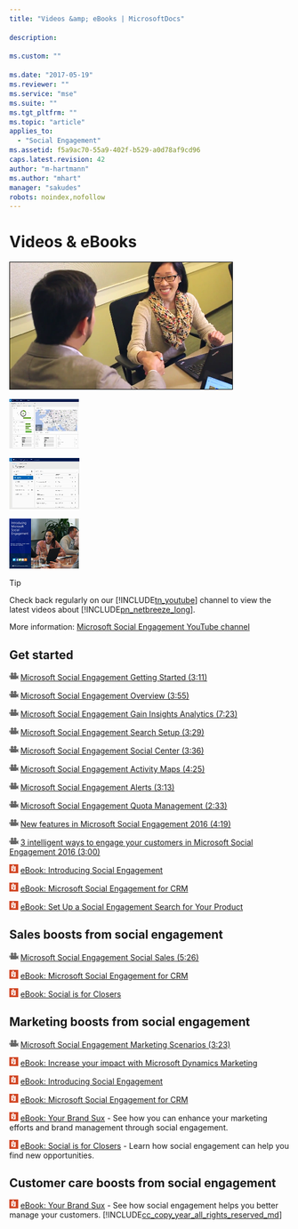 ```yaml
---
title: "Videos &amp; eBooks | MicrosoftDocs"
 
description:

ms.custom: ""

ms.date: "2017-05-19"
ms.reviewer: ""
ms.service: "mse"
ms.suite: ""
ms.tgt_pltfrm: ""
ms.topic: "article"
applies_to: 
  - "Social Engagement"
ms.assetid: f5a9ac70-55a9-402f-b529-a0d78af9cd96
caps.latest.revision: 42
author: "m-hartmann"
ms.author: "mhart"
manager: "sakudes"
robots: noindex,nofollow
---
```

# Videos &amp; eBooks
<a name="heroArea"></a> [![Social Engagement Sales Scenarios](../social-engagement/media/video-thumbnail-mse-sales-scenarios.png "Social Engagement Sales Scenarios")](http://go.microsoft.com/fwlink/p/?LinkId=615282)  
  
 [![Thumbnail for the Overview video](../social-engagement/media/video-thumbnail-mse-overview.png "Thumbnail for the Overview video")](http://go.microsoft.com/fwlink/p/?LinkId=544936)  
  
 [![Thumbnail for Search Setup video](../social-engagement/media/video-thumbnail-mse-understand-sentiment.png "Thumbnail for Search Setup video")](http://go.microsoft.com/fwlink/p/?LinkId=544939)  
  
 [![Introducing Social Engagement eBook](../social-engagement/media/ebook-thumbnail-introducing-social-enagement.png "Introducing Social Engagement eBook")](http://go.microsoft.com/fwlink/p/?LinkID=395230)  
  
> [!TIP]
>  Check back regularly on our [!INCLUDE[tn_youtube](../includes/tn-youtube.md)] channel to view the latest videos about [!INCLUDE[pn_netbreeze_long](../includes/pn-netbreeze-long.md)].  
>   
>  More information: [Microsoft Social Engagement YouTube channel](http://go.microsoft.com/fwlink/p/?LinkId=400720)  
  
## Get started  
 [![Video button](../social-engagement/media/video-icon.png "Video button")](http://go.microsoft.com/fwlink/p/?LinkId=613693) [Microsoft Social Engagement Getting Started (3:11)](http://go.microsoft.com/fwlink/p/?LinkId=613693)  
  
 [![Video button](../social-engagement/media/video-icon.png "Video button")](http://go.microsoft.com/fwlink/p/?LinkId=544936) [Microsoft Social Engagement Overview (3:55)](http://go.microsoft.com/fwlink/p/?LinkId=544936)  
  
 [![Video button](../social-engagement/media/video-icon.png "Video button")](http://go.microsoft.com/fwlink/p/?LinkId=615285) [Microsoft Social Engagement Gain Insights Analytics (7:23)](http://go.microsoft.com/fwlink/p/?LinkId=615285)  
  
 [![Video button](../social-engagement/media/video-icon.png "Video button")](http://go.microsoft.com/fwlink/p/?LinkId=544939) [Microsoft Social Engagement Search Setup (3:29)](http://go.microsoft.com/fwlink/p/?LinkId=544939)  
  
 [![Video button](../social-engagement/media/video-icon.png "Video button")](http://go.microsoft.com/fwlink/p/?LinkId=613692) [Microsoft Social Engagement Social Center (3:36)](http://go.microsoft.com/fwlink/p/?LinkId=613692)  
  
 [![Video button](../social-engagement/media/video-icon.png "Video button")](http://go.microsoft.com/fwlink/p/?LinkID=618573) [Microsoft Social Engagement Activity Maps (4:25)](http://go.microsoft.com/fwlink/p/?LinkID=618573)  
  
 [![Video button](../social-engagement/media/video-icon.png "Video button")](http://go.microsoft.com/fwlink/p/?LinkId=544937) [Microsoft Social Engagement Alerts (3:13)](http://go.microsoft.com/fwlink/p/?LinkId=544937)  
  
 [![Video button](../social-engagement/media/video-icon.png "Video button")](http://go.microsoft.com/fwlink/p/?LinkId=544938) [Microsoft Social Engagement Quota Management (2:33)](http://go.microsoft.com/fwlink/p/?LinkId=544938)  
  
 [![Video button](../social-engagement/media/video-icon.png "Video button")](http://go.microsoft.com/fwlink/p/?LinkId=544938) [New features in Microsoft Social Engagement 2016  (4:19)](http://go.microsoft.com/fwlink/p/?LinkId=723350)  
  
 [![Video button](../social-engagement/media/video-icon.png "Video button")](http://go.microsoft.com/fwlink/p/?LinkId=544938) [3 intelligent ways to engage your customers in Microsoft Social Engagement 2016 (3:00)](http://go.microsoft.com/fwlink/p/?LinkId=723351)  
  
 [![Reader button](../social-engagement/media/reader-icon.png "Reader button")](http://go.microsoft.com/fwlink/p/?LinkId=395230) [eBook: Introducing Social Engagement](http://go.microsoft.com/fwlink/p/?LinkId=395230)  
  
 [![Reader button](../social-engagement/media/reader-icon.png "Reader button")](http://go.microsoft.com/fwlink/p/?LinkId=393642) [eBook: Microsoft Social Engagement for CRM](http://go.microsoft.com/fwlink/p/?LinkId=393642)  
  
 [![Reader button](../social-engagement/media/reader-icon.png "Reader button")](http://go.microsoft.com/fwlink/p/?LinkId=394392) [eBook: Set Up a Social Engagement Search for Your Product](http://go.microsoft.com/fwlink/p/?LinkId=394392)  
  
## Sales boosts from social engagement  
 [![Video button](../social-engagement/media/video-icon.png "Video button")](http://go.microsoft.com/fwlink/p/?LinkID=615282) [Microsoft Social Engagement Social Sales  (5:26)](http://go.microsoft.com/fwlink/p/?LinkID=615282)  
  
 [![Reader button](../social-engagement/media/reader-icon.png "Reader button")](http://go.microsoft.com/fwlink/p/?LinkId=393642) [eBook: Microsoft Social Engagement for CRM](http://go.microsoft.com/fwlink/p/?LinkId=393642)  
  
 [![Reader button](../social-engagement/media/reader-icon.png "Reader button")](http://go.microsoft.com/fwlink/p/?LinkId=394677) [eBook: Social is for Closers](http://go.microsoft.com/fwlink/p/?LinkId=394677)  
  
## Marketing boosts from social engagement  
 [![Video button](../social-engagement/media/video-icon.png "Video button")](http://go.microsoft.com/fwlink/p/?LinkID=618572) [Microsoft Social Engagement Marketing Scenarios (3:23)](http://go.microsoft.com/fwlink/p/?LinkID=618572)  
  
 [![Reader button](../social-engagement/media/reader-icon.png "Reader button")](http://go.microsoft.com/fwlink/p/?LinkId=394499) [eBook: Increase your impact with Microsoft Dynamics Marketing](http://go.microsoft.com/fwlink/p/?LinkId=394499)  
  
 [![Reader button](../social-engagement/media/reader-icon.png "Reader button")](http://go.microsoft.com/fwlink/p/?LinkId=395230) [eBook: Introducing Social Engagement](http://go.microsoft.com/fwlink/p/?LinkId=395230)  
  
 [![Reader button](../social-engagement/media/reader-icon.png "Reader button")](http://go.microsoft.com/fwlink/p/?LinkId=393642) [eBook: Microsoft Social Engagement for CRM](http://go.microsoft.com/fwlink/p/?LinkId=393642)  
  
 [![Reader button](../social-engagement/media/reader-icon.png "Reader button")](http://go.microsoft.com/fwlink/p/?LinkId=394688) [eBook: Your Brand Sux](http://go.microsoft.com/fwlink/p/?LinkId=394688) - See how you can enhance your marketing efforts and brand management through social engagement.  
  
 [![Reader button](../social-engagement/media/reader-icon.png "Reader button")](http://go.microsoft.com/fwlink/p/?LinkId=394677) [eBook: Social is for Closers](http://go.microsoft.com/fwlink/p/?LinkId=394677) - Learn how social engagement can help you find new opportunities.  
  
## Customer care boosts from social engagement  
 [![Reader button](../social-engagement/media/reader-icon.png "Reader button")](http://go.microsoft.com/fwlink/p/?LinkId=394688) [eBook: Your Brand Sux](http://go.microsoft.com/fwlink/p/?LinkId=394688) - See how social engagement helps you better manage your customers.
[!INCLUDE[cc_copy_year_all_rights_reserved_md](../includes/cc-copy-year-all-rights-reserved.md)]
